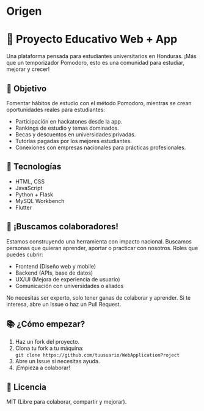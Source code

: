 # Origen

# 🚀 Proyecto Educativo Web + App

Una plataforma pensada para estudiantes universitarios en Honduras. ¡Más que un temporizador Pomodoro, esto es una comunidad para estudiar, mejorar y crecer!

## 🎯 Objetivo
Fomentar hábitos de estudio con el método Pomodoro, mientras se crean oportunidades reales para estudiantes:

- Participación en hackatones desde la app.
- Rankings de estudio y temas dominados.
- Becas y descuentos en universidades privadas.
- Tutorías pagadas por los mejores estudiantes.
- Conexiones con empresas nacionales para prácticas profesionales.

## 🧠 Tecnologías
- HTML, CSS
- JavaScript
- Python + Flask 
- MySQL Workbench
- Flutter

## 🤝 ¡Buscamos colaboradores!
Estamos construyendo una herramienta con impacto nacional. Buscamos personas que quieran aprender, aportar o practicar con nosotros. Roles que puedes cubrir:

- Frontend (Diseño web y mobile)
- Backend (APIs, base de datos)
- UX/UI (Mejora de experiencia de usuario)
- Comunicación con universidades o aliados

No necesitas ser experto, solo tener ganas de colaborar y aprender. Si te interesa, abre un Issue o haz un Pull Request.

## 📚 ¿Cómo empezar?
1. Haz un fork del proyecto.
2. Clona tu fork a tu máquina:  
   `git clone https://github.com/tuusuario/WebApplicationProject`
3. Abre un Issue si necesitas ayuda.
4. ¡Empieza a colaborar!

## 📜 Licencia
MIT (Libre para colaborar, compartir y mejorar).


